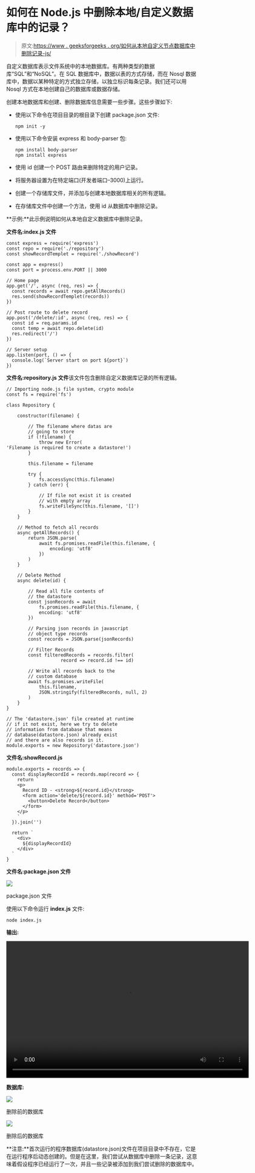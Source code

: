 # 如何在 Node.js 中删除本地/自定义数据库中的记录？

> 原文:[https://www . geeksforgeeks . org/如何从本地自定义节点数据库中删除记录-js/](https://www.geeksforgeeks.org/how-to-delete-a-record-from-your-local-custom-database-in-node-js/)

自定义数据库表示文件系统中的本地数据库。有两种类型的数据库“SQL”和“NoSQL”。在 SQL 数据库中，数据以表的方式存储，而在 Nosql 数据库中，数据以某种特定的方式独立存储，以独立标识每条记录。我们还可以用 Nosql 方式在本地创建自己的数据库或数据存储。

创建本地数据库和创建、删除数据库信息需要一些步骤。这些步骤如下:

*   使用以下命令在项目目录的根目录下创建 package.json 文件:

    ```
    npm init -y
    ```

*   使用以下命令安装 express 和 body-parser 包:

    ```
    npm install body-parser
    npm install express
    ```

*   使用 id 创建一个 POST 路由来删除特定的用户记录。
*   将服务器设置为在特定端口(开发者端口–3000)上运行。
*   创建一个存储库文件，并添加与创建本地数据库相关的所有逻辑。
*   在存储库文件中创建一个方法，使用 id 从数据库中删除记录。

**示例:**此示例说明如何从本地自定义数据库中删除记录。

**文件名:index.js 文件**

```
const express = require('express')
const repo = require('./repository')
const showRecordTemplet = require('./showRecord')

const app = express()
const port = process.env.PORT || 3000

// Home page
app.get('/', async (req, res) => {
  const records = await repo.getAllRecords()
  res.send(showRecordTemplet(records))
})

// Post route to delete record
app.post('/delete/:id', async (req, res) => {
  const id = req.params.id
  const temp = await repo.delete(id)
  res.redirect('/')
})

// Server setup
app.listen(port, () => {
  console.log(`Server start on port ${port}`)
})
```

**文件名:repository.js 文件**该文件包含删除自定义数据库记录的所有逻辑。

```
// Importing node.js file system, crypto module 
const fs = require('fs')

class Repository {

    constructor(filename) {

        // The filename where datas are
        // going to store
        if (!filename) {
            throw new Error(
'Filename is required to create a datastore!')
        }

        this.filename = filename

        try {
            fs.accessSync(this.filename)
        } catch (err) {

            // If file not exist it is created
            // with empty array
            fs.writeFileSync(this.filename, '[]')
        }
    }

    // Method to fetch all records
    async getAllRecords() {
        return JSON.parse(
            await fs.promises.readFile(this.filename, {
                encoding: 'utf8'
            })
        )
    }

    // Delete Method
    async delete(id) {

        // Read all file contents of 
        // the datastore
        const jsonRecords = await 
            fs.promises.readFile(this.filename, {
            encoding: 'utf8'
        })

        // Parsing json records in javascript
        // object type records
        const records = JSON.parse(jsonRecords)

        // Filter Records
        const filteredRecords = records.filter(
                    record => record.id !== id)

        // Write all records back to the 
        // custom database
        await fs.promises.writeFile(
            this.filename,
            JSON.stringify(filteredRecords, null, 2)
        )
    }
}

// The 'datastore.json' file created at runtime
// if it not exist, here we try to delete 
// information from database that means 
// database(datastore.json) already exist
// and there are also records in it.
module.exports = new Repository('datastore.json')
```

**文件名:showRecord.js**

```
module.exports = records => {
  const displayRecordId = records.map(record => {
    return `
    <p>
      Record ID - <strong>${record.id}</strong>
      <form action='delete/${record.id}' method='POST'>
        <button>Delete Record</button>
      </form>
    </p> 
    `
  }).join('')

  return `
    <div>
      ${displayRecordId}
    </div>
  `
}
```

**文件名:package.json 文件**

![](img/3e30475665681471035c2b9324f497c9.png)

package.json 文件

使用以下命令运行 **index.js** 文件:

```
node index.js
```

**输出:**

<video class="wp-video-shortcode" id="video-451720-1" width="640" height="360" preload="metadata" controls=""><source type="video/mp4" src="https://media.geeksforgeeks.org/wp-content/uploads/20200710125009/custom-db-delete.mp4?_=1">[https://media.geeksforgeeks.org/wp-content/uploads/20200710125009/custom-db-delete.mp4](https://media.geeksforgeeks.org/wp-content/uploads/20200710125009/custom-db-delete.mp4)</video>

**数据库:**

![](img/3ba2ad6e81244374ef38bcdf9b97a609.png)

删除前的数据库

![](img/c49db57ee51a5331b729ff8da46e7f28.png)

删除后的数据库

**注意:**首次运行的程序数据库(datastore.json)文件在项目目录中不存在，它是在运行程序后动态创建的。但是在这里，我们尝试从数据库中删除一条记录，这意味着假设程序已经运行了一次，并且一些记录被添加到我们尝试删除的数据库中。